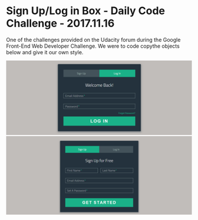 # Sign Up/Log in Box - Daily Code Challenge - 2017.11.16

One of the challenges provided on the Udacity forum during the Google Front-End Web Developer Challenge. We were to code copythe objects below and give it our own style.

![Log In box example](https://raw.githubusercontent.com/lukeissad/sign-up-log-in-box/master/examples/example1.png)
![Sign Up box example](https://raw.githubusercontent.com/lukeissad/sign-up-log-in-box/master/examples/example2.png)
